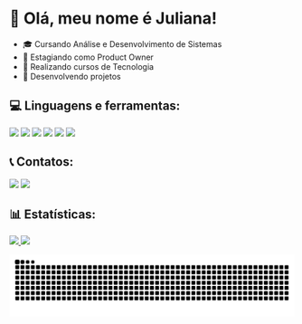 # 👋 Olá, meu nome é Juliana! 


<!--**yorforger0703/yorforger0703** is a ✨ _special_ ✨ repository because its `README.md` (this file) appears on your GitHub profile.-->

- 🎓 Cursando Análise e Desenvolvimento de Sistemas
- 💼 Estagiando como Product Owner
- 📐 Realizando cursos de Tecnologia
- 📁 Desenvolvendo projetos

## 💻 Linguagens e ferramentas:

<div>
<img loading="lazy" src="https://img.shields.io/badge/-HTML5-E34F26?logo=html5&logoColor=white&style=for-the-badge">
<img loading="lazy" src="https://img.shields.io/badge/-CSS3-1572B6?logo=css3&logoColor=white&style=for-the-badge">
<img loading="lazy" src="https://img.shields.io/badge/-JavaScript-F7DF1E?logo=javascript&logoColor=black&style=for-the-badge">
<img loading="lazy" src="https://img.shields.io/badge/-Git-3776AB?logo=git&logoColor=white&style=for-the-badge">
<img loading="lazy" src="https://img.shields.io/badge/-MySQL-4479A1?logo=mysql&logoColor=white&style=for-the-badge">
<img loading="lazy" src="https://img.shields.io/badge/-Power%20BI-F2C811?logo=power-bi&logoColor=black&style=for-the-badge">
</div>
  
## 📞 Contatos:

<div>
<a href="mailto:julianadomingos092@gmail.com"><img loading="lazy" src="https://img.shields.io/badge/Gmail-D14836?style=for-the-badge&logo=gmail&logoColor=white" target="_blank"></a>
<a href="https://www.linkedin.com/in/juliana-oliveira-domingos-001409346?utm_source=share&utm_campaign=share_via&utm_content=profile&utm_medium=android_app" target="_blank"><img loading="lazy" src="https://img.shields.io/badge/-LinkedIn-%230077B5?style=for-the-badge&logo=linkedin&logoColor=white" target="_blank"></a>   
</div>

## 📊 Estatísticas:

<div>
<a href="https://github.com/yorforger0703">
<img loading="lazy" height="180em" src="https://github-readme-stats.vercel.app/api/top-langs/?username=yorforger0703&layout=compact&langs_count=7&theme=dracula"/>
<img loading="lazy" height="180em" src="https://github-readme-stats.vercel.app/api?username=yorforger0703&show_icons=true&theme=dracula&include_all_commits=true&count_private=true"/>
</div>

![Snake animation](https://github.com/yorforger0703/yorforger0703/blob/output/github-contribution-grid-snake.svg)
